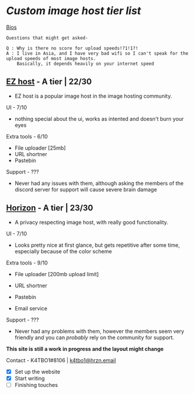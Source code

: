 # *Custom image host tier list*
[Bios](bios.md)

~~~
Questions that might get asked-

Q : Why is there no score for upload speeds!?1!1?!
A : I live in Asia, and I have very bad wifi so I can't speak for the upload speeds of most image hosts.
    Basically, it depends heavily on your internet speed
~~~
## [EZ host](https://e-z.host) - A tier | 22/30

- EZ host is a popular image host in the image hosting community.

UI - 7/10

- nothing special about the ui, works as intented and doesn't burn your eyes

Extra tools - 6/10

- File uploader [25mb]
- URL shortner
- Pastebin

Support - ???

- Never had any issues with them, although asking the members of the discord server for support will cause severe brain damage

## [Horizon](https://horizon.pics) - A tier | 23/30

- A privacy respecting image host, with really good functionality.

UI - 7/10

- Looks pretty nice at first glance, but gets repetitive after some time, especially because of the color scheme

Extra tools - 9/10

- File uploader [200mb upload limit]
  
- URL shortner
  
- Pastebin
  
- Email service
  

Support - ???

- Never had any problems with them, however the members seem very friendly and you can *probably* rely on the community for support.





**This site is still a work in progress and the layout might change**



Contact - K4TBO1#8106 | k4tbo1@hrzn.email



- [x] Set up the website
- [x] Start writing
- [ ] Finishing touches
